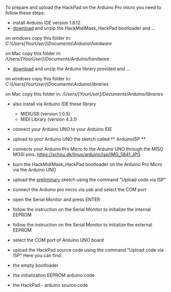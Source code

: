 To prepare and upload the HackPad on the Arduino Pro micro you need to follow these steps:

- install Arduino IDE version 1.8.12
- [download](https://github.com/TeraJaQ/HackPad/blob/98fc1aba79c6c5eab6331f7ece1e48f16bbd9735/Arduino_tools/HackMidiMask_HackPad.zip) and unzip the HackMidiMask_HackPad bootloader and ...

on windows copy this folder in:
*C:\Users\[YourUser]\Documents\Arduino\hardware*

on Mac copy this folder in:
*/Users/[YourUser]/Documents/Arduino/hardware*

- [download](https://github.com/TeraJaQ/HackPad/blob/3e7e7be7058b5257141bf90c8c767acaf4840632/Arduino_tools/Libraries.zip) and unzip the Arduino library provided and ...

on windows copy this folder in: 
*C:\Users\[YourUser]\Documents\Arduino\libraries*

on Mac copy this folder in: 
*/Users/[YourUser]/Documents/Arduino/libraries*

- also install via Arduino IDE these library
	- MIDIUSB (version 1.0.5)
	- MIDI Library (version 4.3.1)
- connect your Arduino UNO to your Arduino IDE
- upload to your Arduino UNO the sketch called ** ArduinoISP **
- connects your Arduino Pro Micro to the Arduino UNO through the MISO MOSI pins.
  https://schou.dk/linux/arduino/isp/IMG_5841.JPG
- burn the HackMidiMask_HackPad bootloader on the Arduino Pro Micro via the Arduino UNO 
- upload the [preliminary](https://github.com/TeraJaQ/HackPad/tree/855d2052dcc0c273327fdbb76474b73e08c6ae10/Arduino_tools/Source%20code/EEPROM_init) sketch using the command "Upload code via ISP"
- connect the Arduino pro micro via usb and select the COM port 
- open the Serial Monitor and press ENTER
- follow the instruction on the Serial Monitor to initialize the internal EEPROM
- follow the instruction on the Serial Monitor to initialize the external EEPROM
- select the COM port of Arduino UNO board
- upload the HackPad source code using the command "Upload code via ISP"
Here you can find:

- the empty bootloader
- the initialization EEPROM arduino code
- the HackPad - arduino source code

